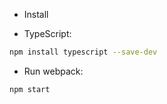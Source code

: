 - Install 

- TypeScript:

```bash
npm install typescript --save-dev
```

- Run webpack:

 ```bash
 npm start
 ```
